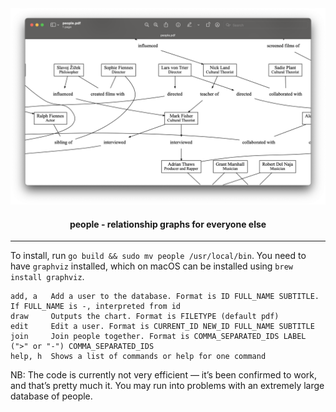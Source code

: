 <div align="center"><img src="./screenshot.png"></div>
<h4 align="center">people - relationship graphs for everyone else</h4>

---

To install, run `go build && sudo mv people /usr/local/bin`. You need to have `graphviz` installed, which on macOS can be installed using `brew install graphviz`.

```
add, a   Add a user to the database. Format is ID FULL_NAME SUBTITLE. If FULL_NAME is -, interpreted from id
draw     Outputs the chart. Format is FILETYPE (default pdf)
edit     Edit a user. Format is CURRENT_ID NEW_ID FULL_NAME SUBTITLE
join     Join people together. Format is COMMA_SEPARATED_IDS LABEL (">" or "-") COMMA_SEPARATED_IDS
help, h  Shows a list of commands or help for one command
```

NB: The code is currently not very efficient — it’s been confirmed to work, and that’s pretty much it. You may run into problems with an extremely large database of people.
